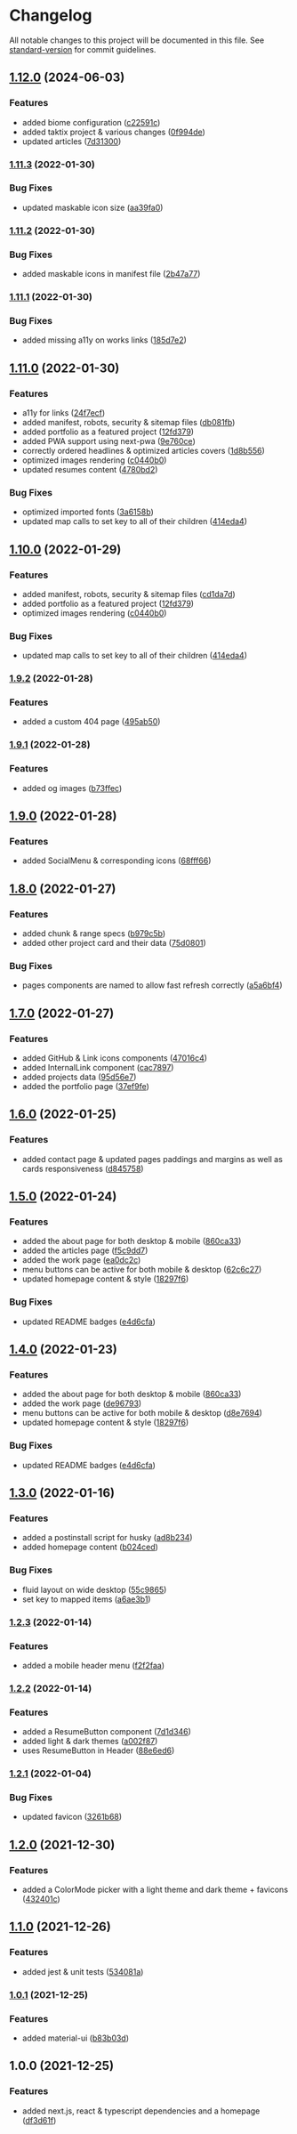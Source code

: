 # Changelog

All notable changes to this project will be documented in this file. See [standard-version](https://github.com/conventional-changelog/standard-version) for commit guidelines.

## [1.12.0](https://github.com/matthieu-locussol/portfolio/compare/v1.11.3...v1.12.0) (2024-06-03)


### Features

* added biome configuration ([c22591c](https://github.com/matthieu-locussol/portfolio/commit/c22591c1d61401224cfad2efc2a836d9355675ad))
* added taktix project & various changes ([0f994de](https://github.com/matthieu-locussol/portfolio/commit/0f994debfc14b63f31439ca59c730efc6216c06c))
* updated articles ([7d31300](https://github.com/matthieu-locussol/portfolio/commit/7d31300701a9de6461668fdea10fded31f80c1cc))

### [1.11.3](https://github.com/matthieu-locussol/portfolio/compare/v1.11.2...v1.11.3) (2022-01-30)


### Bug Fixes

* updated maskable icon size ([aa39fa0](https://github.com/matthieu-locussol/portfolio/commit/aa39fa01715771185e21ff72d235ada2ee0414a0))

### [1.11.2](https://github.com/matthieu-locussol/portfolio/compare/v1.11.1...v1.11.2) (2022-01-30)


### Bug Fixes

* added maskable icons in manifest file ([2b47a77](https://github.com/matthieu-locussol/portfolio/commit/2b47a7764aea3cdf7c3c842947b461d4ebacd5c1))

### [1.11.1](https://github.com/matthieu-locussol/portfolio/compare/v1.11.0...v1.11.1) (2022-01-30)


### Bug Fixes

* added missing a11y on works links ([185d7e2](https://github.com/matthieu-locussol/portfolio/commit/185d7e29c6f67f239e2c4d24b1bd33adaafb099e))

## [1.11.0](https://github.com/matthieu-locussol/portfolio/compare/v1.9.2...v1.11.0) (2022-01-30)


### Features

* a11y for links ([24f7ecf](https://github.com/matthieu-locussol/portfolio/commit/24f7ecf478c2fb3684dcfff2f35fabc78a93635d))
* added manifest, robots, security & sitemap files ([db081fb](https://github.com/matthieu-locussol/portfolio/commit/db081fb809ec50a3afda1ac03a52cbdac9d9ed88))
* added portfolio as a featured project ([12fd379](https://github.com/matthieu-locussol/portfolio/commit/12fd379bd753b0d2e5bbea1dfce6c3947e18d51f))
* added PWA support using next-pwa ([9e760ce](https://github.com/matthieu-locussol/portfolio/commit/9e760ce5de22c33c5568434705fc61feff5ffd63))
* correctly ordered headlines & optimized articles covers ([1d8b556](https://github.com/matthieu-locussol/portfolio/commit/1d8b5563007613df2e39518a8f56739499a88821))
* optimized images rendering ([c0440b0](https://github.com/matthieu-locussol/portfolio/commit/c0440b052f54e028b6587b11d56304383476b7e4))
* updated resumes content ([4780bd2](https://github.com/matthieu-locussol/portfolio/commit/4780bd2a214640139043fc5ebda33a7702c56bf7))


### Bug Fixes

* optimized imported fonts ([3a6158b](https://github.com/matthieu-locussol/portfolio/commit/3a6158bbf6b648a2ee8b7879ad4a14ceeee07b15))
* updated map calls to set key to all of their children ([414eda4](https://github.com/matthieu-locussol/portfolio/commit/414eda4a33bc81ddeeebedfaedfd728b51b326cf))

## [1.10.0](https://github.com/matthieu-locussol/portfolio/compare/v1.9.2...v1.10.0) (2022-01-29)


### Features

* added manifest, robots, security & sitemap files ([cd1da7d](https://github.com/matthieu-locussol/portfolio/commit/cd1da7dd834695777ba69c61efe235b993e0a434))
* added portfolio as a featured project ([12fd379](https://github.com/matthieu-locussol/portfolio/commit/12fd379bd753b0d2e5bbea1dfce6c3947e18d51f))
* optimized images rendering ([c0440b0](https://github.com/matthieu-locussol/portfolio/commit/c0440b052f54e028b6587b11d56304383476b7e4))


### Bug Fixes

* updated map calls to set key to all of their children ([414eda4](https://github.com/matthieu-locussol/portfolio/commit/414eda4a33bc81ddeeebedfaedfd728b51b326cf))

### [1.9.2](https://github.com/matthieu-locussol/portfolio/compare/v1.9.1...v1.9.2) (2022-01-28)


### Features

* added a custom 404 page ([495ab50](https://github.com/matthieu-locussol/portfolio/commit/495ab508e0d2ffe2b827647957ce1c596b7de211))

### [1.9.1](https://github.com/matthieu-locussol/portfolio/compare/v1.9.0...v1.9.1) (2022-01-28)


### Features

* added og images ([b73ffec](https://github.com/matthieu-locussol/portfolio/commit/b73ffec65a4d8ab3ec8febc7c6809047f43a352a))

## [1.9.0](https://github.com/matthieu-locussol/portfolio/compare/v1.8.0...v1.9.0) (2022-01-28)


### Features

* added SocialMenu & corresponding icons ([68fff66](https://github.com/matthieu-locussol/portfolio/commit/68fff66f2343053a30c48c9d82b8244e5760dcfb))

## [1.8.0](https://github.com/matthieu-locussol/portfolio/compare/v1.7.0...v1.8.0) (2022-01-27)


### Features

* added chunk & range specs ([b979c5b](https://github.com/matthieu-locussol/portfolio/commit/b979c5b9d3f21824c5fb7ba8c1f2dbaf52731a5b))
* added other project card and their data ([75d0801](https://github.com/matthieu-locussol/portfolio/commit/75d0801e8764d5be39e32aeb00c5f85cc07af00c))


### Bug Fixes

* pages components are named to allow fast refresh correctly ([a5a6bf4](https://github.com/matthieu-locussol/portfolio/commit/a5a6bf4f0842a4f1c273841628f560d759113efc))

## [1.7.0](https://github.com/matthieu-locussol/portfolio/compare/v1.6.0...v1.7.0) (2022-01-27)


### Features

* added GitHub & Link icons components ([47016c4](https://github.com/matthieu-locussol/portfolio/commit/47016c4f684efd06e708845999cb787fe70e9e5e))
* added InternalLink component ([cac7897](https://github.com/matthieu-locussol/portfolio/commit/cac7897de063479662be5aacbec759f6157d7f8c))
* added projects data ([95d56e7](https://github.com/matthieu-locussol/portfolio/commit/95d56e724101482a419173c69c397d497f791187))
* added the portfolio page ([37ef9fe](https://github.com/matthieu-locussol/portfolio/commit/37ef9fe6b066584952e965cf017bbf34e00f7563))

## [1.6.0](https://github.com/matthieu-locussol/portfolio/compare/v1.5.0...v1.6.0) (2022-01-25)


### Features

* added contact page & updated pages paddings and margins as well as cards responsiveness ([d845758](https://github.com/matthieu-locussol/portfolio/commit/d845758b413a13fc18a54ead833e082c3fbf47b9))

## [1.5.0](https://github.com/matthieu-locussol/portfolio/compare/v1.3.0...v1.5.0) (2022-01-24)


### Features

* added the about page for both desktop & mobile ([860ca33](https://github.com/matthieu-locussol/portfolio/commit/860ca336ac19316fefb85f1ce78cfaa18ad78d3f))
* added the articles page ([f5c9dd7](https://github.com/matthieu-locussol/portfolio/commit/f5c9dd76d5a97eb6f395b6b845b638457854fab0))
* added the work page ([ea0dc2c](https://github.com/matthieu-locussol/portfolio/commit/ea0dc2c7871528d015f3cc61868cc387289c43cf))
* menu buttons can be active for both mobile & desktop ([62c6c27](https://github.com/matthieu-locussol/portfolio/commit/62c6c279f3af27c095be75f39430c36b45dfedb5))
* updated homepage content & style ([18297f6](https://github.com/matthieu-locussol/portfolio/commit/18297f6e44d941b03600fd2d13358659d6cd4797))


### Bug Fixes

* updated README badges ([e4d6cfa](https://github.com/matthieu-locussol/portfolio/commit/e4d6cfae28056ec45231fb29b2bb8f91576a6e6e))

## [1.4.0](https://github.com/matthieu-locussol/portfolio/compare/v1.3.0...v1.4.0) (2022-01-23)


### Features

* added the about page for both desktop & mobile ([860ca33](https://github.com/matthieu-locussol/portfolio/commit/860ca336ac19316fefb85f1ce78cfaa18ad78d3f))
* added the work page ([de96793](https://github.com/matthieu-locussol/portfolio/commit/de96793f91e484dad1703965a6aa23c48bdaa014))
* menu buttons can be active for both mobile & desktop ([d8e7694](https://github.com/matthieu-locussol/portfolio/commit/d8e76944353255c8cad4c471317027df02788b23))
* updated homepage content & style ([18297f6](https://github.com/matthieu-locussol/portfolio/commit/18297f6e44d941b03600fd2d13358659d6cd4797))


### Bug Fixes

* updated README badges ([e4d6cfa](https://github.com/matthieu-locussol/portfolio/commit/e4d6cfae28056ec45231fb29b2bb8f91576a6e6e))

## [1.3.0](https://github.com/matthieu-locussol/portfolio/compare/v1.2.3...v1.3.0) (2022-01-16)


### Features

* added a postinstall script for husky ([ad8b234](https://github.com/matthieu-locussol/portfolio/commit/ad8b2347961ca5c115b8f8e3385bb847ad02cb51))
* added homepage content ([b024ced](https://github.com/matthieu-locussol/portfolio/commit/b024cedd78fe5c44de10f31c7fb23fa261142284))


### Bug Fixes

* fluid layout on wide desktop ([55c9865](https://github.com/matthieu-locussol/portfolio/commit/55c9865e0eb00b3102f894e03321f6fb71768db1))
* set key to mapped items ([a6ae3b1](https://github.com/matthieu-locussol/portfolio/commit/a6ae3b1b545368faf5f0c19c4cde209bf099d7bc))

### [1.2.3](https://github.com/matthieu-locussol/portfolio/compare/v1.2.2...v1.2.3) (2022-01-14)


### Features

* added a mobile header menu ([f2f2faa](https://github.com/matthieu-locussol/portfolio/commit/f2f2faa5d2b2cba7cba7f0e01607109428c8bb13))

### [1.2.2](https://github.com/matthieu-locussol/portfolio/compare/v1.2.1...v1.2.2) (2022-01-14)


### Features

* added a ResumeButton component ([7d1d346](https://github.com/matthieu-locussol/portfolio/commit/7d1d346dbf77678c120d552a9875c05dc86a18d1))
* added light & dark themes ([a002f87](https://github.com/matthieu-locussol/portfolio/commit/a002f87c1b686a764844b1d6e64b776d50c0eb07))
* uses ResumeButton in Header ([88e6ed6](https://github.com/matthieu-locussol/portfolio/commit/88e6ed65e529ceefeef722fb7387fc4aa00e2c79))

### [1.2.1](https://github.com/matthieu-locussol/portfolio/compare/v1.2.0...v1.2.1) (2022-01-04)


### Bug Fixes

* updated favicon ([3261b68](https://github.com/matthieu-locussol/portfolio/commit/3261b68689210feb7ff4c154f582f5784a0596ae))

## [1.2.0](https://github.com/matthieu-locussol/portfolio/compare/v1.1.0...v1.2.0) (2021-12-30)


### Features

* added a ColorMode picker with a light theme and dark theme + favicons ([432401c](https://github.com/matthieu-locussol/portfolio/commit/432401c8191755209ca51d07c61fc6f1fd64b770))

## [1.1.0](https://github.com/matthieu-locussol/portfolio/compare/v1.0.1...v1.1.0) (2021-12-26)


### Features

* added jest & unit tests ([534081a](https://github.com/matthieu-locussol/portfolio/commit/534081af1a0b2dee885ba77bfb7cb39c689742ac))

### [1.0.1](https://github.com/matthieu-locussol/portfolio/compare/v1.0.0...v1.0.1) (2021-12-25)


### Features

* added material-ui ([b83b03d](https://github.com/matthieu-locussol/portfolio/commit/b83b03d0b52ca20e09282cab2ed1f23f187e0f82))

## 1.0.0 (2021-12-25)


### Features

* added next.js, react & typescript dependencies and a homepage ([df3d61f](https://github.com/matthieu-locussol/portfolio/commit/df3d61f592254fe8fc5f54153e60dd4cdfab3410))
